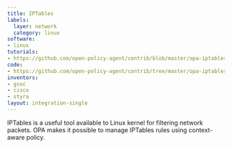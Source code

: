```yaml
---
title: IPTables
labels:
  layer: network
  category: linux
software:
- linux
tutorials:
- https://github.com/open-policy-agent/contrib/blob/master/opa-iptables/docs/tutorial.md
code:
- https://github.com/open-policy-agent/contrib/tree/master/opa-iptables
inventors:
- gsoc
- cisco
- styra
layout: integration-single
---
```

IPTables is a useful tool available to Linux kernel for filtering network packets. OPA makes it possible to manage IPTables rules using context-aware policy.
